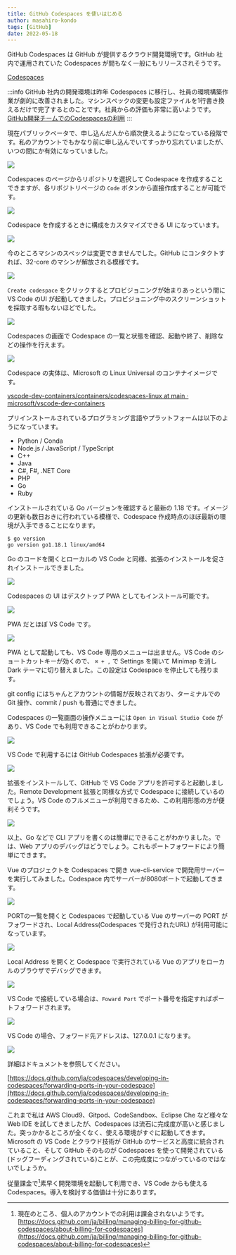 ```yaml
---
title: GitHub Codespaces を使いはじめる
author: masahiro-kondo
tags: [GitHub]
date: 2022-05-18
---
```


GitHub Codespaces は GitHub が提供するクラウド開発環境です。GitHub 社内で運用されていた Codespaces が間もなく一般にもリリースされそうです。

[Codespaces](https://github.co.jp/features/codespaces)

:::info
GitHub 社内の開発環境は昨年 Codespaces に移行し、社員の環境構築作業が劇的に改善されました。マシンスペックの変更も設定ファイルを1行書き換えるだけで完了するとのことです。社員からの評価も非常に高いようです。
[GitHub開発チームでのCodespacesの利用](https://github.blog/jp/2021-08-30-githubs-engineering-team-moved-codespaces/)
:::

現在パブリックベータで、申し込んだ人から順次使えるようになっている段階です。私のアカウントでもかなり前に申し込んでいてすっかり忘れていましたが、いつの間にか有効になっていました。

![](https://i.gyazo.com/b38112af4ae1fad0035a45a5e714b226.png)

Codespaces のページからリポジトリを選択して Codespace を作成することできますが、各リポジトリページの `Code` ボタンから直接作成することが可能です。

![](https://i.gyazo.com/b5e1478fa3dbd2781fbfecf08067b871.png)

Codespace を作成するときに構成をカスタマイズできる UI になっています。

![](https://i.gyazo.com/fcfee8f17ef440fa5dbc53f4de79bf2a.png)

今のところマシンのスペックは変更できませんでした。GitHub にコンタクトすれば、32-core のマシンが解放される模様です。

![](https://i.gyazo.com/c51dd700d0ad4966b38631e6c70c0b8b.png)

`Create codespace` をクリックするとプロビジョニングが始まりあっという間に VS Code のUI が起動してきました。プロビジョニング中のスクリーンショットを採取する暇もないほどでした。

![](https://i.gyazo.com/8da5ae5b8846391490b70227a4bba0b9.png)

Codespaces の画面で Codespace の一覧と状態を確認、起動や終了、削除などの操作を行えます。

![](https://i.gyazo.com/f8802cde4d6f24ec23466f8d722c046d.png)

Codespace の実体は、Microsoft の Linux Universal のコンテナイメージです。

[vscode-dev-containers/containers/codespaces-linux at main · microsoft/vscode-dev-containers](https://github.com/microsoft/vscode-dev-containers/tree/main/containers/codespaces-linux)

プリインストールされているプログラミング言語やプラットフォームは以下のようになっています。

- Python / Conda
- Node.js / JavaScript / TypeScript
- C++
- Java
- C#, F#, .NET Core
- PHP
- Go
- Ruby

インストールされている Go バージョンを確認すると最新の 1.18 です。イメージの更新も数日おきに行われている模様で、Codespace 作成時点のほぼ最新の環境が入手できることになります。

```shell
$ go version
go version go1.18.1 linux/amd64
```
Go のコードを開くとローカルの VS Code と同様、拡張のインストールを促されインストールできました。

![](https://i.gyazo.com/425388614ebaf3c74642213c80b2df08.png)

Codespaces の UI はデスクトップ PWA としてもインストール可能です。

![](https://i.gyazo.com/7dd459f4222cf2a9cd168d99be5d1fdc.png)

PWA だとほぼ VS Code です。

![](https://i.gyazo.com/cfbefa67c264a4a8944d5d8d69a2fd46.png)

PWA として起動しても、VS Code 専用のメニューは出ません。VS Code のショートカットキーが効くので、 `⌘ + ,` で Settings を開いて Minimap を消し Dark テーマに切り替えました。この設定は Codespace を停止しても残ります。

git config にはちゃんとアカウントの情報が反映されており、ターミナルでの Git 操作、commit / push も普通にできました。

Codespaces の一覧画面の操作メニューには `Open in Visual Studio Code` があり、VS Code でも利用できることがわかります。

![](https://i.gyazo.com/06b392637c7ed8e59fbf4d83612120a2.png)

VS Code で利用するには GitHub Codespaces 拡張が必要です。

![](https://i.gyazo.com/d95928ed94b375e0fc6e0c74034a52f5.png)

拡張をインストールして、GitHub で VS Code アプリを許可すると起動しました。Remote Development 拡張と同様な方式で Codespace に接続しているのでしょう。VS Code のフルメニューが利用できるため、この利用形態の方が便利そうです。

![](https://i.gyazo.com/0413ff3ce3413fe08f78999bf7ad345b.png)

以上、Go などで CLI アプリを書くのは簡単にできることがわかりました。では、Web アプリのデバッグはどうでしょう。これもポートフォワードにより簡単にできます。

Vue のプロジェクトを Codespaces で開き vue-cli-service で開発用サーバーを実行してみました。Codespace 内でサーバーが8080ポートで起動してきます。

![](https://i.gyazo.com/37b22440ac573430aba70ecd2734973a.png)

PORTの一覧を開くと Codespaces で起動している Vue のサーバーの PORT がフォワードされ、Local Address(Codespaces で発行されたURL) が利用可能になっています。

![](https://i.gyazo.com/d2fdf2972373efd07a9bf195969d51b4.png)

Local Address を開くと Codespace で実行されている Vue のアプリをローカルのブラウザでデバッグできます。

![](https://i.gyazo.com/7eb0cadffeb91ba1ce77e202e8735713.png)

VS Code で接続している場合は、`Foward Port` でポート番号を指定すればポートフォワードされます。

![](https://i.gyazo.com/e39749660db86e338fe77fa024a31811.png)

VS Code の場合、フォワード先アドレスは、127.0.0.1 になります。

![](https://i.gyazo.com/d612fc0d2d376259b0315a0fd65bed97.png)

詳細はドキュメントを参照してください。

[https://docs.github.com/ja/codespaces/developing-in-codespaces/forwarding-ports-in-your-codespace](https://docs.github.com/ja/codespaces/developing-in-codespaces/forwarding-ports-in-your-codespace)

これまで私は AWS Cloud9、Gitpod、CodeSandbox、Eclipse Che など様々な Web IDE を試してきましたが、Codespaces は流石に完成度が高いと感じました。突っかかるところが全くなく、使える環境がすぐに起動してきます。Microsoft の VS Code とクラウド技術が GitHub のサービスと高度に統合されていること、そして GitHub そのものが Codespaces を使って開発されている(ドッグフーディングされている)ことが、この完成度につながっているのではないでしょうか。

従量課金で[^1]素早く開発環境を起動して利用でき、VS Code からも使える Codespaces。導入を検討する価値は十分にあります。

[^1]: 現在のところ、個人のアカウントでの利用は課金されないようです。[https://docs.github.com/ja/billing/managing-billing-for-github-codespaces/about-billing-for-codespaces](https://docs.github.com/ja/billing/managing-billing-for-github-codespaces/about-billing-for-codespaces)

